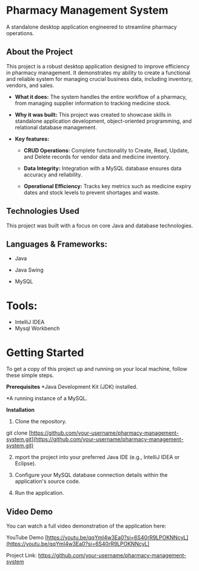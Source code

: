 # Pharmacy Management System
A standalone desktop application engineered to streamline pharmacy operations.

## About the Project
This project is a robust desktop application designed to improve efficiency in pharmacy management. It demonstrates my ability to create a functional and reliable system for managing crucial business data, including inventory, vendors, and sales.

* **What it does:** The system handles the entire workflow of a pharmacy, from managing supplier information to tracking medicine stock.

* **Why it was built:** This project was created to showcase skills in standalone application development, object-oriented programming, and relational database management.

* **Key features:**

  * **CRUD Operations:** Complete functionality to Create, Read, Update, and Delete records for vendor data and medicine inventory.

  * **Data Integrity:** Integration with a MySQL database ensures data accuracy and reliability.

  * **Operational Efficiency:** Tracks key metrics such as medicine expiry dates and stock levels to prevent shortages and waste.

## Technologies Used
This project was built with a focus on core Java and database technologies.

## Languages & Frameworks:

* Java

* Java Swing

* MySQL

# Tools:

* IntelliJ IDEA
* Mysql Workbench

# Getting Started
To get a copy of this project up and running on your local machine, follow these simple steps.

**Prerequisites**
*Java Development Kit (JDK) installed.

*A running instance of a MySQL.

**Installation**
1.  Clone the repository.

  git clone [https://github.com/your-username/pharmacy-management-system.git](https://github.com/your-username/pharmacy-management-system.git)

2.  mport the project into your preferred Java IDE (e.g., IntelliJ IDEA or Eclipse).

3.  Configure your MySQL database connection details within the application's source code.

4.  Run the application.

## Video Demo
You can watch a full video demonstration of the application here:

YouTube Demo [https://youtu.be/qqYmI4w3Ea0?si=6S40rR9LPOKNNcyL](https://youtu.be/qqYmI4w3Ea0?si=6S40rR9LPOKNNcyL)


Project Link: https://github.com/your-username/pharmacy-management-system
